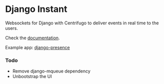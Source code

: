 # Django Instant

Websockets for Django with Centrifugo to deliver events in real time to the users.

Check the [documentation](http://django-instant.readthedocs.io/en/latest/).

Example app: [django-presence](https://github.com/synw/django-presence)

### Todo

- Remove django-mqueue dependency
- Unbootstrap the UI
